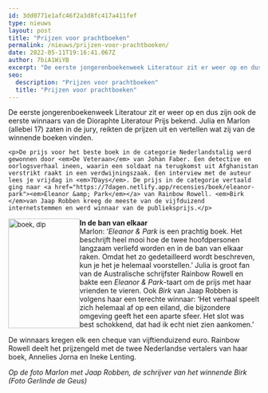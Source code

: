 ```yaml
---
id: 3dd0771e1afc46f2a3d8fc417a411fef
type: nieuws
layout: post
title: "Prijzen voor prachtboeken"
permalink: /nieuws/prijzen-voor-prachtboeken/
date: 2022-05-11T19:16:41.067Z
author: 7biA1WiYB
excerpt: "De eerste jongerenboekenweek Literatour zit er weer op en dus zijn ook de eerste winnaars van de Dioraphte Literatour Prijs bekend. Julia en Marlon (allebei 17) zaten in de jury, reikten de prijzen uit en vertellen wat zij van de winnende boeken vinden.  "
seo:
  description: "Prijzen voor prachtboeken"
  title: "Prijzen voor prachtboeken"
---
```

De eerste jongerenboekenweek Literatour zit er weer op en dus zijn ook de eerste winnaars van de Dioraphte Literatour Prijs bekend. Julia en Marlon (allebei 17) zaten in de jury, reikten de prijzen uit en vertellen wat zij van de winnende boeken vinden.  

    <p>De prijs voor het beste boek in de categorie Nederlandstalig werd gewonnen door <em>De Veteraan</em> van Johan Faber. Een detective en oorlogsverhaal ineen, waarin een soldaat na terugkomst uit Afghanistan verstrikt raakt in een verdwijningszaak. Een interview met de auteur lees je vrijdag in <em>7Days</em>. De prijs in de categorie vertaald ging naar <a href="https://7dagen.netlify.app/recensies/boek/eleanor-park"><em>Eleanor &amp; Park</em></a> van Rainbow Rowell. <em>Birk </em>van Jaap Robben kreeg de meeste van de vijfduizend internetstemmen en werd winnaar van de publieksprijs.</p>
<p><div class="media media-element-container media-teaser media-float-left"><div id="file-1980" class="file file-image file-image-jpeg">

        
  
  <div class="content">
    <a href="/files/9789000342631downloadjpg"><img alt="boek, dlp" height="220" width="143" style="font-size: 13.0080003738403px; line-height: 20.0063037872314px; float: left;" class="media-element file-teaser" src="https://7dagen.netlify.app/sites/default/files/styles/medium/public/9789000342631_download.jpg?itok=wvSUvhYD"></a>  </div>

  
</div>
</div><strong>In de ban van elkaar</strong><br>Marlon: ‘<em>Eleanor &amp; Park</em> is een prachtig boek. Het beschrijft heel mooi hoe de twee hoofdpersonen langzaam verliefd worden en in de ban van elkaar raken. Omdat het zo gedetailleerd wordt beschreven, kun je het je helemaal voorstellen.’ Julia is groot fan van de Australische schrijfster Rainbow Rowell en bakte een <em>Eleanor &amp; Park</em>-taart om de prijs met haar vrienden te vieren. Ook <em>Birk </em>van Jaap Robben is volgens haar een terechte winnaar: ‘Het verhaal speelt zich helemaal af op een eiland, die bijzondere omgeving geeft het een aparte sfeer. Het slot was best schokkend, dat had ik echt niet zien aankomen.’
<p>De winnaars kregen elk een cheque van vijftienduizend euro. Rainbow Rowell deelt het prijzengeld met de twee Nederlandse vertalers van haar boek, Annelies Jorna en Ineke Lenting.</p>
<p><em>Op de foto Marlon met Jaap Robben, de schrijver van het winnende Birk (Foto Gerlinde de Geus)</em></p>  
